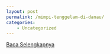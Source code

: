 ```yaml
---
layout: post
permalink: /mimpi-tenggelam-di-danau/
categories:
    - Uncategorized
---
```


[Baca Selengkapnya](/09)